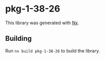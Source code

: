 # pkg-1-38-26

This library was generated with [Nx](https://nx.dev).

## Building

Run `nx build pkg-1-38-26` to build the library.
